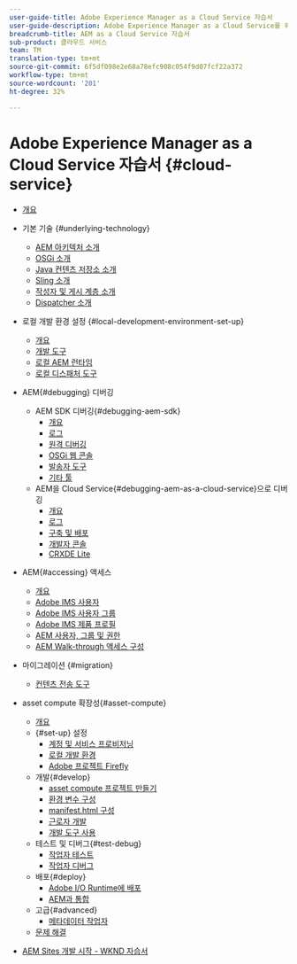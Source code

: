 ```yaml
---
user-guide-title: Adobe Experience Manager as a Cloud Service 자습서
user-guide-description: Adobe Experience Manager as a Cloud Service를 위한 자습서 모음입니다.
breadcrumb-title: AEM as a Cloud Service 자습서
sub-product: 클라우드 서비스
team: TM
translation-type: tm+mt
source-git-commit: 6f5df098e2e68a78efc908c054f9d07fcf22a372
workflow-type: tm+mt
source-wordcount: '201'
ht-degree: 32%

---
```



# Adobe Experience Manager as a Cloud Service 자습서 {#cloud-service}

+ [개요](./overview.md)
+ 기본 기술 {#underlying-technology}
   + [AEM 아키텍처 소개](./underlying-technology/introduction-architecture.md)
   + [OSGi 소개](./underlying-technology/introduction-osgi.md)
   + [Java 컨텐츠 저장소 소개](./underlying-technology/introduction-jcr.md)
   + [Sling 소개](./underlying-technology/introduction-sling.md)
   + [작성자 및 게시 계층 소개](./underlying-technology/introduction-author-publish.md)
   + [Dispatcher 소개](./underlying-technology/introduction-dispatcher.md)
+ 로컬 개발 환경 설정 {#local-development-environment-set-up}
   + [개요](./local-development-environment/overview.md)
   + [개발 도구](./local-development-environment/development-tools.md)
   + [로컬 AEM 런타임](./local-development-environment/aem-runtime.md)
   + [로컬 디스패처 도구](./local-development-environment/dispatcher-tools.md)
+ AEM{#debugging} 디버깅
   + AEM SDK 디버깅{#debugging-aem-sdk}
      + [개요](./debugging/aem-sdk-local-quickstart/overview.md)
      + [로그](./debugging/aem-sdk-local-quickstart/logs.md)
      + [원격 디버깅](./debugging/aem-sdk-local-quickstart/remote-debugging.md)
      + [OSGi 웹 콘솔](./debugging/aem-sdk-local-quickstart/osgi-web-consoles.md)
      + [발송자 도구](./debugging/aem-sdk-local-quickstart/dispatcher-tools.md)
      + [기타 툴](./debugging/aem-sdk-local-quickstart/other-tools.md)
   + AEM을 Cloud Service{#debugging-aem-as-a-cloud-service}으로 디버깅
      + [개요](./debugging/cloud-service/overview.md)
      + [로그](./debugging/cloud-service/logs.md)
      + [구축 및 배포](./debugging/cloud-service/build-and-deployment.md)
      + [개발자 콘솔](./debugging/cloud-service/developer-console.md)
      + [CRXDE Lite](./debugging/cloud-service/crxde-lite.md)
+ AEM{#accessing} 액세스
   + [개요](./accessing/overview.md)
   + [Adobe IMS 사용자](./accessing/adobe-ims-users.md)
   + [Adobe IMS 사용자 그룹](./accessing/adobe-ims-user-groups.md)
   + [Adobe IMS 제품 프로필](./accessing/adobe-ims-product-profiles.md)
   + [AEM 사용자, 그룹 및 권한](./accessing/aem-users-groups-and-permissions.md)
   + [AEM Walk-through 액세스 구성](./accessing/walk-through.md)
+ 마이그레이션 {#migration}
   + [컨텐츠 전송 도구](./migration/content-transfer-tool.md)
+ asset compute 확장성{#asset-compute}
   + [개요](./asset-compute/overview.md)
   + {#set-up} 설정
      + [계정 및 서비스 프로비저닝](./asset-compute/set-up/accounts-and-services.md)
      + [로컬 개발 환경](./asset-compute/set-up/development-environment.md)
      + [Adobe 프로젝트 Firefly](./asset-compute/set-up/firefly.md)
   + 개발{#develop}
      + [asset compute 프로젝트 만들기](./asset-compute/develop/project.md)
      + [환경 변수 구성](./asset-compute/develop/environment-variables.md)
      + [manifest.html 구성](./asset-compute/develop/manifest.md)
      + [근로자 개발](./asset-compute/develop/worker.md)
      + [개발 도구 사용](./asset-compute/develop/development-tool.md)
   + 테스트 및 디버그{#test-debug}
      + [작업자 테스트](./asset-compute/test-debug/test.md)
      + [작업자 디버그](./asset-compute/test-debug/debug.md)
   + 배포{#deploy}
      + [Adobe I/O Runtime에 배포](./asset-compute/deploy/runtime.md)
      + [AEM과 통합](./asset-compute/deploy/processing-profiles.md)
   + 고급{#advanced}
      + [메타데이터 작업자](./asset-compute/advanced/metadata.md)
   + [문제 해결](./asset-compute/troubleshooting.md)

+ [AEM Sites 개발 시작 - WKND 자습서](./develop-wknd-tutorial.md)
